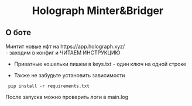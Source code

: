 <h1 align="center">Holograph Minter&Bridger</h1>

<h2>О боте</h2>
Минтит новые нфт на https://app.holograph.xyz/</br>
- заходим в конфиг и ЧИТАЕМ ИНСТРУКЦИЮ

* Приватные кошельки пишем в keys.txt - один ключ на одной строке </br>

* Также не забудьте установить зависимости 

<pre><code> pip install -r requirements.txt</code></pre>

После запуска можно проверить логи в main.log
